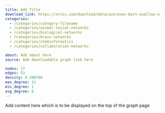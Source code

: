 ```yaml
---
title: Add Title
download_link: https://nrvis.com/download/data/asn/aves-barn-swallow-contact-network.zip
categories:
  - /categories/category-filename
  - /categories/animal-social-networks
  - /categories/biological-networks
  - /categories/brain-networks
  - /categories/cheminformatics
  - /categories/collaboration-networks

about: Add about here
source: Add downloadable graph link here

nodes: 17
edges: 53
density: 0.389706
max_degree: 11
min_degree: 1
avg_degree: 6
---
```

Add content here which is to be displayed on the top of the graph page